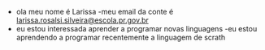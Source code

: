 - ola meu nome é Larissa
-meu email da conte é larissa.rosalsi.silveira@escola.pr.gov.br
- eu estou interessada aprender a programar novas linguagens
-eu estou aprendendo a programar recentemente a linguagem de scrath
